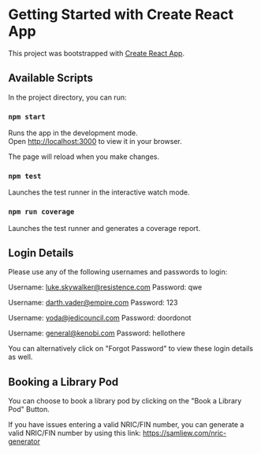# Getting Started with Create React App

This project was bootstrapped with [Create React App](https://github.com/facebook/create-react-app).

## Available Scripts

In the project directory, you can run:

### `npm start`

Runs the app in the development mode.\
Open [http://localhost:3000](http://localhost:3000) to view it in your browser.

The page will reload when you make changes.


### `npm test`

Launches the test runner in the interactive watch mode.


### `npm run coverage`

Launches the test runner and generates a coverage report.


## Login Details
Please use any of the following usernames and passwords to login:

Username: luke.skywalker@resistence.com
Password: qwe

Username: darth.vader@empire.com
Password: 123

Username: yoda@jedicouncil.com
Password: doordonot

Username: general@kenobi.com
Password: hellothere

You can alternatively click on "Forgot Password" to view these login details as well.


## Booking a Library Pod

You can choose to book a library pod by clicking on the "Book a Library Pod" Button.

If you have issues entering a valid NRIC/FIN number, you can generate a valid NRIC/FIN number by using this link: https://samliew.com/nric-generator

